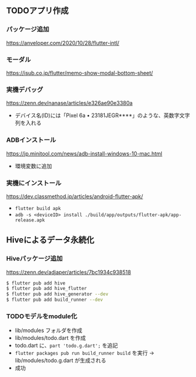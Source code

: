 ## TODOアプリ作成

### パッケージ追加
https://anveloper.com/2020/10/28/flutter-intl/

### モーダル <showModalBottomSheet>
https://isub.co.jp/flutter/memo-show-modal-bottom-sheet/

### 実機デバッグ
https://zenn.dev/nanase/articles/e326ae90e3380a
- デバイス名(ID)には「Pixel 6a • 23181JEGR****」のような、英数字文字列を入れる

### ADBインストール
https://jp.minitool.com/news/adb-install-windows-10-mac.html
- 環境変数に追加

### 実機にインストール
https://dev.classmethod.jp/articles/android-flutter-apk/
- ```flutter build apk```
- ```adb -s <deviceID> install ./build/app/outputs/flutter-apk/app-release.apk```

## Hiveによるデータ永続化

### Hiveパッケージ追加
https://zenn.dev/adjaper/articles/7bc1934c938518
```sh
$ flutter pub add hive
$ flutter pub add hive_flutter
$ flutter pub add hive_generator --dev
$ flutter pub add build_runner --dev
```

### TODOモデルをmodule化
- lib/modules フォルダを作成
- lib/modules/todo.dart を作成
- todo.dart に、```part 'todo.g.dart';``` を追記
- ```flutter packages pub run build_runner build``` を実行
→ lib/modules/todo.g.dart が生成される
- 成功